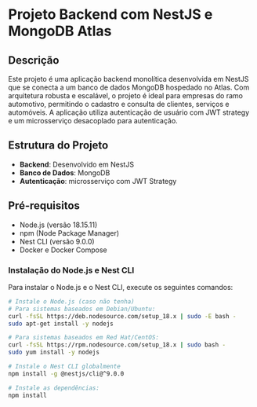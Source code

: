 # Projeto Backend com NestJS e MongoDB Atlas

## Descrição

Este projeto é uma aplicação backend monolítica desenvolvida em NestJS que se conecta a um banco de dados MongoDB hospedado no Atlas. Com arquitetura robusta e escalável, o projeto é ideal para empresas do ramo automotivo, permitindo o cadastro e consulta de clientes, serviços e automóveis. A aplicação utiliza autenticação de usuário com JWT strategy e um microsserviço desacoplado para autenticação.

## Estrutura do Projeto

- **Backend**: Desenvolvido em NestJS
- **Banco de Dados**: MongoDB
- **Autenticação**: microsserviço com JWT Strategy

## Pré-requisitos

- Node.js (versão 18.15.11)
- npm (Node Package Manager)
- Nest CLI (versão 9.0.0)
- Docker e Docker Compose

### Instalação do Node.js e Nest CLI

Para instalar o Node.js e o Nest CLI, execute os seguintes comandos:
```bash
# Instale o Node.js (caso não tenha)
# Para sistemas baseados em Debian/Ubuntu:
curl -fsSL https://deb.nodesource.com/setup_18.x | sudo -E bash -
sudo apt-get install -y nodejs

# Para sistemas baseados em Red Hat/CentOS:
curl -fsSL https://rpm.nodesource.com/setup_18.x | sudo bash -
sudo yum install -y nodejs

# Instale o Nest CLI globalmente
npm install -g @nestjs/cli@^9.0.0

# Instale as dependências:
npm install